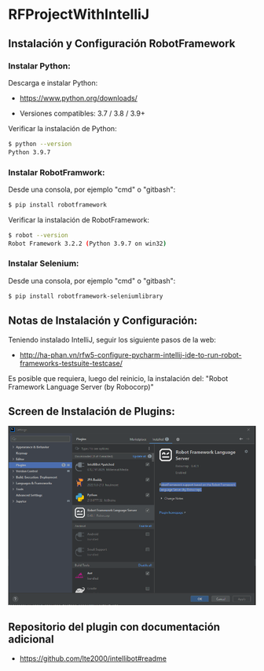 # RFProjectWithIntelliJ

## Instalación y Configuración RobotFramework

### Instalar Python:

Descarga e instalar Python:

 * https://www.python.org/downloads/

 * Versiones compatibles: 3.7 / 3.8 / 3.9+

Verificar la instalación de Python:

```bash
$ python --version
Python 3.9.7
```

### Instalar RobotFramwork:

Desde una consola, por ejemplo "cmd" o "gitbash":

```bash
$ pip install robotframework
```

Verificar la instalación de RobotFramework:

```bash
$ robot --version
Robot Framework 3.2.2 (Python 3.9.7 on win32)
```

### Instalar Selenium:

Desde una consola, por ejemplo "cmd" o "gitbash":

```bash
$ pip install robotframework-seleniumlibrary
```


## Notas de Instalación y Configuración:

Teniendo instalado IntelliJ, seguir los siguiente pasos de la web:

 * http://ha-phan.vn/rfw5-configure-pycharm-intellij-ide-to-run-robot-frameworks-testsuite-testcase/

Es posible que requiera, luego del reinicio, la instalación del: "Robot Framework Language Server (by Robocorp)"

## Screen de Instalación de Plugins:
![IntelliJ Plugins](resources/images/plugin_configuration_updated.png)


## Repositorio del plugin con documentación adicional

 * https://github.com/lte2000/intellibot#readme
